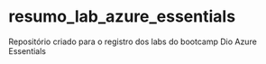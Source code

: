 # resumo_lab_azure_essentials
Repositório criado para o registro dos labs do bootcamp Dio Azure Essentials

